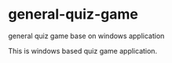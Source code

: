 # general-quiz-game
general quiz game base on windows application 

This is windows based quiz game application.
